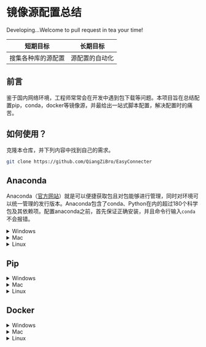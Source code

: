 # 镜像源配置总结

Developing...Welcome to pull request in tea your time!

| 短期目标           | 长期目标       |
| ------------------ | -------------- |
| 搜集各种库的源配置 | 源配置的自动化 |



## 前言

鉴于国内网络环境，工程师常常会在开发中遇到包下载等问题。本项目旨在总结配置pip，conda，docker等镜像源，并最给出一站式脚本配置，解决配置时的痛苦。



## 如何使用？

克隆本仓库，并下列内容中找到自己的需求。

```bash
git clone https://github.com/QiangZiBro/EasyConnecter
```

## Anaconda

Anaconda（[官方网站](https://link.jianshu.com/?t=https%3A%2F%2Fwww.anaconda.com%2Fdownload%2F%23macos)）就是可以便捷获取包且对包能够进行管理，同时对环境可以统一管理的发行版本。Anaconda包含了conda、Python在内的超过180个科学包及其依赖项。配置anaconda之前，首先保证正确安装，并且命令行输入`conda`不会报错。

<details>
		<summary>Windows</summary>
**自动** [->]()

**手动**

- **生成配置文件**

如果您还不懂怎么配置，那就直接生成一个新配置文件吧！输入下列命令后，在`C:`文件夹下就可以找到名为`.condarc`的文件了

``` bash
conda config --set show_channel_urls yes
```

- 将[清华源](./config_files/anaconda_configs/.condarc)配置复制到上面的文件里

```bash
#?
```

- **清楚索引缓存**

```bash
conda clean -i
```

- D​o​ne​!:beers:

</details>

<details>
  <summary>Mac</summary>
</details>

<details>
  <summary>Linux</summary>
</details>



## Pip

<details>
  <summary>Windows</summary>
</details>

<details>
  <summary>Mac</summary>
</details>

<details>
  <summary>Linux</summary>
</details>



## Docker

<details>
  <summary>Windows</summary>
</details>

<details>
  <summary>Mac</summary>
</details>

<details>
  <summary>Linux</summary>
</details>

